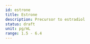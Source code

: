 ```yaml
---
id: estrone
title: Estrone
description: Precursor to estradiol
status: draft
unit: pg/mL
range: 1.5 - 6.4
---
```


